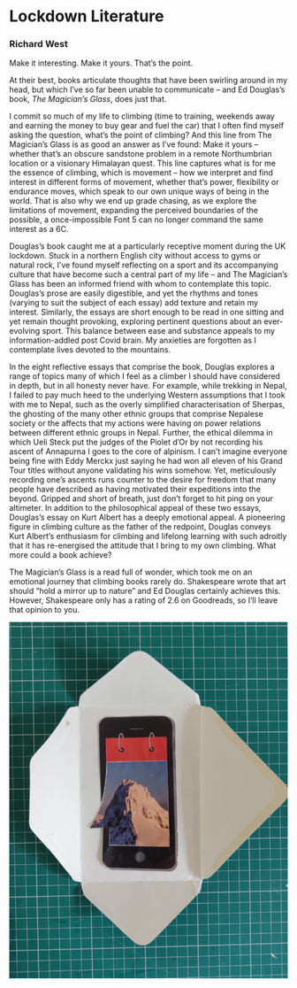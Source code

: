 # Lockdown Literature
### Richard West

Make it interesting. Make it yours. That’s the point.

At their best, books articulate thoughts that have been swirling around in my head, but which I’ve so far been unable to communicate – and Ed Douglas’s book, *The Magician’s Glass*, does just that.

I commit so much of my life to climbing (time to training, weekends away and earning the money to buy gear and fuel the car) that I often find myself asking the question, what’s the point of climbing? And this line from The Magician’s Glass is as good an answer as I’ve found: Make it yours – whether that’s an obscure sandstone problem in a remote Northumbrian location or a visionary Himalayan quest. This line captures what is for me the essence of climbing, which is movement – how we interpret and find interest in different forms of movement, whether that’s power, flexibility or endurance moves, which speak to our own unique ways of being in the world. That is also why we end up grade chasing, as we explore the limitations of movement, expanding the perceived boundaries of the possible, a once-impossible Font 5 can no longer command the same interest as a 6C.

Douglas’s book caught me at a particularly receptive  moment during the UK lockdown. Stuck in a northern English city without access to gyms or natural rock, I’ve found myself reflecting on a sport and its accompanying culture that have become such a central part of my life – and The Magician’s Glass has been an informed friend with whom to contemplate this topic. Douglas’s prose are easily digestible, and yet the rhythms and tones (varying to suit the subject of each essay) add texture and retain my interest. Similarly, the essays are short enough to be read in one sitting and yet remain thought provoking, exploring pertinent questions about an ever-evolving sport. This balance between ease and substance appeals to my information-addled post Covid brain. My anxieties are forgotten as I contemplate lives devoted to the mountains.

In the eight reflective essays that comprise the book, Douglas explores a range of topics many of which I feel as a climber I should have considered in depth, but in all honesty never have. For example, while trekking in Nepal, I failed to pay much heed to the underlying Western assumptions that I took with me to Nepal, such as the overly simplified characterisation of Sherpas, the ghosting of the many other ethnic groups that comprise Nepalese society or the affects that my actions were having on power relations between different ethnic groups in Nepal. Further, the ethical dilemma in which Ueli Steck put the judges of the Piolet d’Or by not recording his ascent of Annapurna I goes to the core of alpinism. I can’t imagine everyone being fine with Eddy Merckx just saying he had won all eleven of his Grand Tour titles without anyone validating his wins somehow. Yet, meticulously recording one’s ascents runs counter to the desire for freedom that many people have described as having motivated their expeditions into the beyond. Gripped and short of breath, just don’t forget to hit ping on your altimeter. In addition to the philosophical appeal of these two essays, Douglas’s essay on Kurt Albert has a deeply emotional appeal. A pioneering figure in climbing culture as the father of the redpoint, Douglas conveys Kurt Albert’s enthusiasm for climbing and lifelong learning with such adroitly that it has re-energised the attitude that I bring to my own climbing. What more could a book achieve?

The Magician’s Glass is a read full of wonder, which took me on an emotional journey that climbing books rarely do. Shakespeare wrote that art should “hold a mirror up to nature” and Ed Douglas certainly achieves this. However, Shakespeare only has a rating of 2.6 on Goodreads, so I’ll leave that opinion to you.

![Untitled Two](img/1/Untitled-Two.jpg "Untitled Two")
